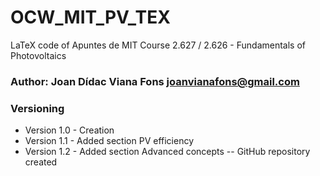 # OCW_MIT_PV_TEX
LaTeX code of Apuntes de MIT Course 2.627 / 2.626 - Fundamentals of Photovoltaics

### Author: Joan Dídac Viana Fons <joanvianafons@gmail.com>

### Versioning
* Version 1.0 - Creation
* Version 1.1 - Added section PV efficiency
* Version 1.2 - Added section Advanced concepts -- GitHub repository created
